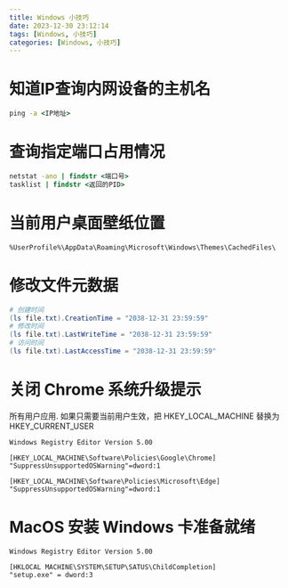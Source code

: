 ```yaml
---
title: Windows 小技巧
date: 2023-12-30 23:12:14
tags: [Windows, 小技巧]
categories: [Windows, 小技巧]
---
```


# 知道IP查询内网设备的主机名
```cmd
ping -a <IP地址>
```

# 查询指定端口占用情况
```cmd
netstat -ano | findstr <端口号>
tasklist | findstr <返回的PID>
```

# 当前用户桌面壁纸位置
```
%UserProfile%\AppData\Roaming\Microsoft\Windows\Themes\CachedFiles\
```

# 修改文件元数据
```powershell
# 创建时间
(ls file.txt).CreationTime = "2038-12-31 23:59:59"
# 修改时间
(ls file.txt).LastWriteTime = "2038-12-31 23:59:59"
# 访问时间
(ls file.txt).LastAccessTime = "2038-12-31 23:59:59"
```

# 关闭 Chrome 系统升级提示
所有用户应用. 如果只需要当前用户生效，把 HKEY_LOCAL_MACHINE 替换为 HKEY_CURRENT_USER
```regedit
Windows Registry Editor Version 5.00 

[HKEY_LOCAL_MACHINE\Software\Policies\Google\Chrome] 
"SuppressUnsupportedOSWarning"=dword:1

[HKEY_LOCAL_MACHINE\Software\Policies\Microsoft\Edge] 
"SuppressUnsupportedOSWarning"=dword:1
```

# MacOS 安装 Windows 卡准备就绪
```regedit
Windows Registry Editor Version 5.00

[HKLOCAL MACHINE\SYSTEM\SETUP\SATUS\ChildCompletion]
"setup.exe" = dword:3
```